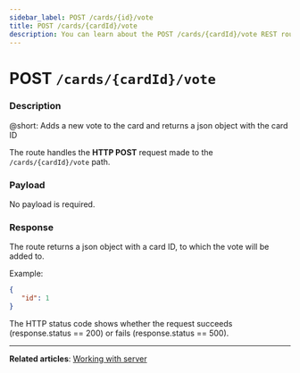 ```yaml
---
sidebar_label: POST /cards/{id}/vote
title: POST /cards/{cardId}/vote
description: You can learn about the POST /cards/{cardId}/vote REST route in the documentation of the DHTMLX JavaScript Kanban library. Browse developer guides and API reference, try out code examples and live demos, and download a free 30-day evaluation version of DHTMLX Kanban.
---
```


# POST `/cards/{cardId}/vote`

### Description

@short: Adds a new vote to the card and returns a json object with the card ID

The route handles the **HTTP POST** request made to the `/cards/{cardId}/vote` path.

### Payload

No payload is required.

### Response

The route returns a json object with a card ID, to which the vote will be added to.

Example:

~~~json
{ 
   "id": 1
}
~~~

The HTTP status code shows whether the request succeeds (response.status == 200) or fails (response.status == 500).

---

**Related articles**: [Working with server](guides/working_with_server.md)
